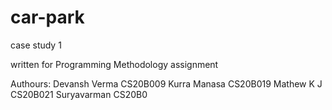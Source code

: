 # car-park
case study 1

written for Programming Methodology assignment

Authours:
Devansh Verma CS20B009
Kurra Manasa  CS20B019
Mathew K J    CS20B021
Suryavarman   CS20B0 
